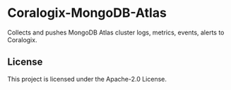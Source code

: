 # Coralogix-MongoDB-Atlas

Collects and pushes MongoDB Atlas cluster logs, metrics, events, alerts to Coralogix.

## License

This project is licensed under the Apache-2.0 License.